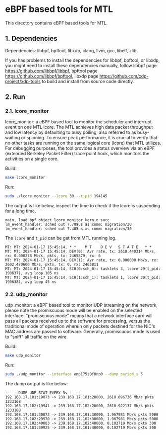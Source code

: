 # eBPF based tools for MTL

This directory contains eBPF based tools for MTL.

## 1. Dependencies

Dependencies: libbpf, bpftool, libxdp, clang, llvm, gcc, libelf, zlib.

If you has problems to install the dependencies for libbpf, bpftool, or libxdp, you might need to install these dependencies manually, follow libbpf page <https://github.com/libbpf/libbpf>, bpftool page <https://github.com/libbpf/bpftool>, libxdp page <https://github.com/xdp-project/xdp-tools> to build and install from source code directly.

## 2. Run

### 2.1. lcore_monitor

lcore_monitor: a eBPF based tool to monitor the scheduler and interrupt event on one MTL lcore. The MTL achieves high data packet throughput and low latency by defaulting to busy polling, also referred to as busy-waiting or spinning.
To ensure peak performance, it is crucial to verify that no other tasks are running on the same logical core (lcore) that MTL utilizes. For debugging purposes, the tool provides a status overview via an eBPF (extended Berkeley Packet Filter) trace point hook, which monitors the activities on a single core.

Build:

```bash
make lcore_monitor
```
Run:

```bash
sudo ./lcore_monitor --lcore 30 --t_pid 194145
```

The output is like below, inspect the time to check if the lcore is suspending for a long time.

```text
main, load bpf object lcore_monitor_kern.o succ
lm_event_handler: sched out 7.789us as comm: migration/30
lm_event_handler: sched out 7.405us as comm: migration/30
```

The `lcore` and `t_pid` can be get from MTL running log.

```text
MT: MT: 2024-01-17 15:45:14, * *    M T    D E V   S T A T E   * *
MT: MT: 2024-01-17 15:45:14, DEV(0): Avr rate, tx: 2610.440314 Mb/s, rx: 0.000278 Mb/s, pkts, tx: 2465879, rx: 6
MT: MT: 2024-01-17 15:45:14, DEV(1): Avr rate, tx: 0.000000 Mb/s, rx: 2602.470600 Mb/s, pkts, tx: 0, rx: 2465811
MT: MT: 2024-01-17 15:45:14, SCH(0:sch_0): tasklets 3, lcore 29(t_pid: 190637), avg loop 105 ns
MT: MT: 2024-01-17 15:45:14, SCH(1:sch_1): tasklets 1, lcore 30(t_pid: 190638), avg loop 45 ns
```

### 2.2. udp_monitor

udp_monitor: a eBPF based tool to monitor UDP streaming on the network, please note the promiscuous mode will be enabled on the selected interface.
"promiscuous mode" means that a network interface card will pass all packets received up to the software for processing, versus the traditional mode of operation wherein only packets destined for the NIC's MAC address are passed to software. Generally, promiscuous mode is used to "sniff" all traffic on the wire.

Build:

```bash
make udp_monitor
```
Run:

```bash
sudo ./udp_monitor --interface enp175s0f0np0 --dump_period_s 5
```

The dump output is like below:

```text
----- DUMP UDP STAT EVERY 5s -----
192.168.17.101:19873 -> 239.168.17.101:20000, 2610.896736 Mb/s pkts 1233168
192.168.17.102:19941 -> 239.168.17.102:20000, 2610.922137 Mb/s pkts 1233180
192.168.17.101:30073 -> 239.168.17.101:30000, 1.967981 Mb/s pkts 5000
192.168.17.102:29970 -> 239.168.17.102:30000, 1.967981 Mb/s pkts 5000
192.168.17.102:40003 -> 239.168.17.102:40000, 0.102719 Mb/s pkts 300
192.168.17.101:39925 -> 239.168.17.101:40000, 0.102719 Mb/s pkts 300
```
